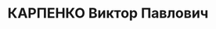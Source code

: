 ---
title: КАРПЕНКО Виктор Павлович
description: 'Род. в 1911, обр. инженер, нач. моторного цеха авто-бронетанковой рембазы
  №12

  Арестован 28.09.37 г. ОО УГБ НКВД ХВО. Обв. по ст.54-1а, 8, 11 УК УССР, уч-к а/сов.
  военно-фаш. заговора. Приговор: ВК ВС СССР, 08.12.1937 - ВМН. Расстрелян 09.12.37
  г.'
---